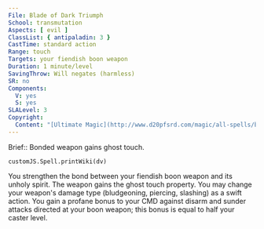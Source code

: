 ```yaml
---
File: Blade of Dark Triumph
School: transmutation
Aspects: [ evil ]
ClassList: { antipaladin: 3 }
CastTime: standard action
Range: touch
Targets: your fiendish boon weapon
Duration: 1 minute/level
SavingThrow: Will negates (harmless)
SR: no
Components:
  V: yes
  S: yes
SLALevel: 3
Copyright:
  Content: "[Ultimate Magic](http://www.d20pfsrd.com/magic/all-spells/b/blade-of-dark-triumph)"
---
```

Brief:: Bonded weapon gains ghost touch.

```dataviewjs
customJS.Spell.printWiki(dv)
```

You strengthen the bond between your fiendish boon weapon and its unholy spirit. The weapon gains the ghost touch property.  You may change your weapon's damage type (bludgeoning, piercing, slashing) as a swift action. You gain a profane bonus to your CMD against disarm and sunder attacks directed at your boon weapon; this bonus is equal to half your caster level.
